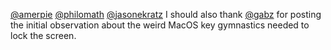 <span class="h-card" translate="no">[@<span>amerpie</span>](https://social.lol/@amerpie)</span> <span class="h-card" translate="no">[@<span>philomath</span>](https://social.lol/@philomath)</span> <span class="h-card" translate="no">[@<span>jasonekratz</span>](https://500.social/@jasonekratz)</span> I should also thank <span class="h-card" translate="no">[@<span>gabz</span>](https://social.lol/@gabz)</span> for posting the initial observation about the weird MacOS key gymnastics needed to lock the screen.